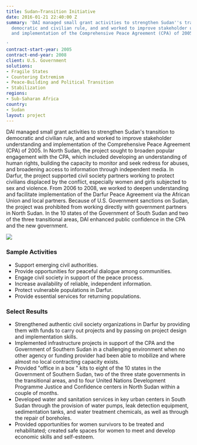 ```yaml
---
title: Sudan—Transition Initiative
date: 2016-01-21 22:40:00 Z
summary: 'DAI managed small grant activities to strengthen Sudan''s transition to
  democratic and civilian rule, and and worked to improve stakeholder understanding
  and implementation of the Comprehensive Peace Agreement (CPA) of 2005.

'
contract-start-year: 2005
contract-end-year: 2008
client: U.S. Government
solutions:
- Fragile States
- Countering Extremism
- Peace-Building and Political Transition
- Stabilization
regions:
- Sub-Saharan Africa
country:
- Sudan
layout: project
---
```


DAI managed small grant activities to strengthen Sudan's transition to democratic and civilian rule, and and worked to improve stakeholder understanding and implementation of the Comprehensive Peace Agreement (CPA) of 2005. In North Sudan, the project sought to broaden popular engagement with the CPA, which included developing an understanding of human rights, building the capacity to monitor and seek redress for abuses, and broadening access to information through independent media. In Darfur, the project supported civil society partners working to protect civilians displaced by the conflict, especially women and girls subjected to sex and violence. From 2006 to 2008, we worked to deepen understanding and facilitate implementation of the Darfur Peace Agreement via the African Union and local partners. Because of U.S. Government sanctions on Sudan, the project was prohibited from working directly with government partners in North Sudan. In the 10 states of the Government of South Sudan and two of the three transitional areas, DAI enhanced public confidence in the CPA and the new government.

![][1]

###  Sample Activities

* Support emerging civil authorities.
* Provide opportunities for peaceful dialogue among communities.
* Engage civil society in support of the peace process.
* Increase availability of reliable, independent information.
* Protect vulnerable populations in Darfur.
* Provide essential services for returning populations.

###  Select Results

* Strengthened authentic civil society organizations in Darfur by providing them with funds to carry out projects and by passing on project design and implementation skills.
* Implemented infrastructure projects in support of the CPA and the Government of Southern Sudan in a challenging environment when no other agency or funding provider had been able to mobilize and where almost no local contracting capacity exists.
* Provided "office in a box " kits to eight of the 10 states in the Government of Southern Sudan, two of the three state governments in the transitional areas, and to four United Nations Development Programme Justice and Confidence centers in North Sudan within a couple of months.
* Developed water and sanitation services in key urban centers in South Sudan through the provision of water pumps, leak detection equipment, sedimentation tanks, and water treatment chemicals, as well as through the repair of boreholes.
* Provided opportunities for women survivors to be treated and rehabilitated; created safe spaces for women to meet and develop economic skills and self-esteem.

[1]: https://assetify-dai.com/projects/SudanTransition.jpg
